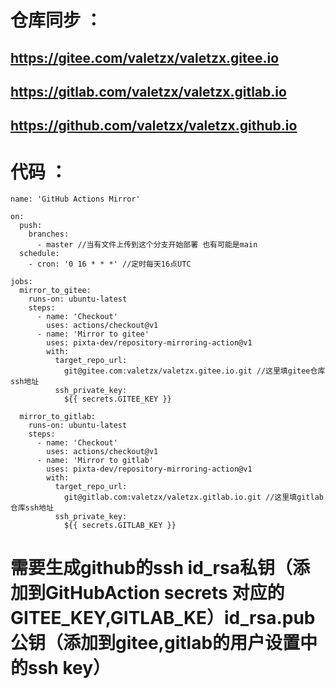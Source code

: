 # 仓库同步 ：
 ## https://gitee.com/valetzx/valetzx.gitee.io
 ## https://gitlab.com/valetzx/valetzx.gitlab.io
 ## https://github.com/valetzx/valetzx.github.io
 
# 代码 ： 
````
name: 'GitHub Actions Mirror'

on:
  push:
    branches: 
      - master //当有文件上传到这个分支开始部署 也有可能是main
  schedule:
    - cron: '0 16 * * *' //定时每天16点UTC

jobs:
  mirror_to_gitee:
    runs-on: ubuntu-latest
    steps:
      - name: 'Checkout'
        uses: actions/checkout@v1
      - name: 'Mirror to gitee'
        uses: pixta-dev/repository-mirroring-action@v1
        with:
          target_repo_url:
            git@gitee.com:valetzx/valetzx.gitee.io.git //这里填gitee仓库ssh地址
          ssh_private_key:
            ${{ secrets.GITEE_KEY }}

  mirror_to_gitlab:
    runs-on: ubuntu-latest
    steps:
      - name: 'Checkout'
        uses: actions/checkout@v1
      - name: 'Mirror to gitlab'
        uses: pixta-dev/repository-mirroring-action@v1
        with:
          target_repo_url:
            git@gitlab.com:valetzx/valetzx.gitlab.io.git //这里填gitlab仓库ssh地址
          ssh_private_key:
            ${{ secrets.GITLAB_KEY }}
````

# 需要生成github的ssh id_rsa私钥（添加到GitHubAction secrets 对应的GITEE_KEY,GITLAB_KE）id_rsa.pub公钥（添加到gitee,gitlab的用户设置中的ssh key）
